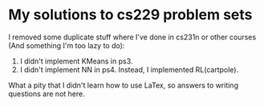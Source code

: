 # My solutions to cs229 problem sets

I removed some duplicate stuff where I've done in cs231n or other courses (And something I'm too lazy to do): <br>
 1. I didn't implement KMeans in ps3.
 2. I didn't implement NN in ps4. Instead, I implemented RL(cartpole).

What a pity that I didn't learn how to use LaTex, so answers to writing questions are not here.